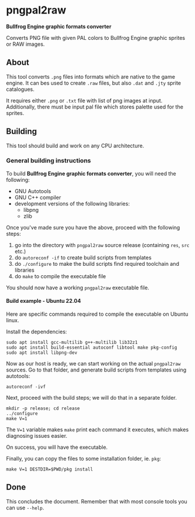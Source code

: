 # pngpal2raw

**Bullfrog Engine graphic formats converter**

Converts PNG file with given PAL colors to Bullfrog Engine graphic sprites or RAW images.

## About

This tool converts `.png` files into formats which are native to the game engine.
It can bes used to create `.raw` files, but also `.dat` and `.jty` sprite catalogues.

It requires either `.png` or `.txt` file with list of png images at input. 
Additionally, there must be input pal file which stores palette used for the sprites.

## Building

This tool should build and work on any CPU architecture.

### General building instructions

To build **Bullfrog Engine graphic formats converter**, you will need the following:

* GNU Autotools
* GNU C++ compiler
* development versions of the following libraries:
  * libpng
  * zlib

Once you've made sure you have the above, proceed with the following steps:

1. go into the directory with `pngpal2raw` source release (containing `res`, `src` etc.)
2. do `autoreconf -if` to create build scripts from templates
3. do `./configure` to make the build scripts find required toolchain and libraries
4. do `make` to compile the executable file

You should now have a working `pngpal2raw` executable file.

#### Build example - Ubuntu 22.04

Here are specific commands required to compile the executable on Ubuntu linux.

Install the dependencies:

```
sudo apt install gcc-multilib g++-multilib lib32z1
sudo apt install build-essential autoconf libtool make pkg-config
sudo apt install libpng-dev
```

Now as our host is ready, we can start working on the actual `pngpal2raw` sources.
Go to that folder, and generate build scripts from templates using autotools:

```
autoreconf -ivf
```

Next, proceed with the build steps; we will do that in a separate folder.

```
mkdir -p release; cd release
../configure
make V=1
```

The `V=1` variable makes `make` print each command it executes, which makes
diagnosing issues easier.

On success, you will have the executable.

Finally, you can copy the files to some installation folder, ie. `pkg`:

```
make V=1 DESTDIR=$PWD/pkg install
```

## Done

This concludes the document.
Remember that with most console tools you can use `--help`.
